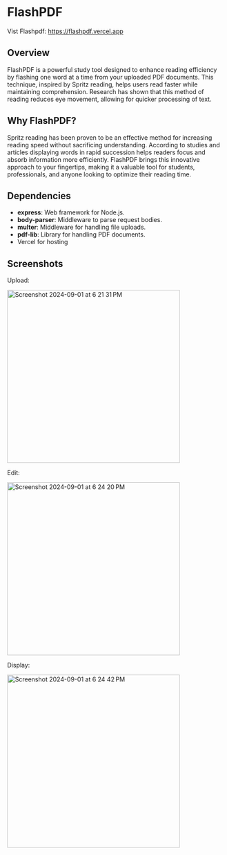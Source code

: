 # FlashPDF
Vist Flashpdf: https://flashpdf.vercel.app

## Overview
FlashPDF is a powerful study tool designed to enhance reading efficiency by flashing one word at a time from your uploaded PDF documents. This technique, inspired by Spritz reading, helps users read faster while maintaining comprehension. Research has shown that this method of reading reduces eye movement, allowing for quicker processing of text.

## Why FlashPDF?
Spritz reading has been proven to be an effective method for increasing reading speed without sacrificing understanding. According to studies and articles displaying words in rapid succession helps readers focus and absorb information more efficiently. FlashPDF brings this innovative approach to your fingertips, making it a valuable tool for students, professionals, and anyone looking to optimize their reading time.

## Dependencies
- **express**: Web framework for Node.js.
- **body-parser**: Middleware to parse request bodies.
- **multer**: Middleware for handling file uploads.
- **pdf-lib**: Library for handling PDF documents.
- Vercel for hosting


## Screenshots

Upload:

<img width="400" alt="Screenshot 2024-09-01 at 6 21 31 PM" src="https://github.com/user-attachments/assets/d6cdc46e-1502-4036-b8c1-102a64929ec5">


Edit:

<img width="400" alt="Screenshot 2024-09-01 at 6 24 20 PM" src="https://github.com/user-attachments/assets/b7b3c059-b723-4d46-a415-e5066f118545">


Display:

<img width="400" alt="Screenshot 2024-09-01 at 6 24 42 PM" src="https://github.com/user-attachments/assets/0e7d2092-d8bf-45b8-b7e8-bab2132cceec">
